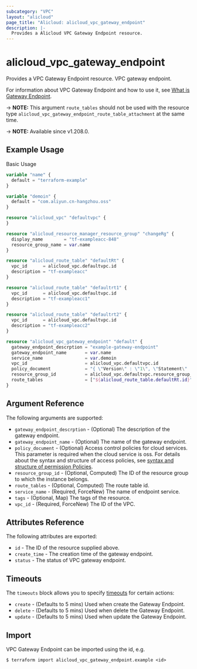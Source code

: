 ```yaml
---
subcategory: "VPC"
layout: "alicloud"
page_title: "Alicloud: alicloud_vpc_gateway_endpoint"
description: |-
  Provides a Alicloud VPC Gateway Endpoint resource.
---
```


# alicloud_vpc_gateway_endpoint

Provides a VPC Gateway Endpoint resource. VPC gateway endpoint.

For information about VPC Gateway Endpoint and how to use it, see [What is Gateway Endpoint](https://www.alibabacloud.com/help/en/virtual-private-cloud/latest/gateway-endpoint).

-> **NOTE:** This argument `route_tables` should not be used with the resource type `alicloud_vpc_gateway_endpoint_route_table_attachment` at the same time.

-> **NOTE:** Available since v1.208.0.

## Example Usage

Basic Usage

```terraform
variable "name" {
  default = "terraform-example"
}

variable "demoin" {
  default = "com.aliyun.cn-hangzhou.oss"
}

resource "alicloud_vpc" "defaultvpc" {
}

resource "alicloud_resource_manager_resource_group" "changeRg" {
  display_name        = "tf-exampleacc-848"
  resource_group_name = var.name
}

resource "alicloud_route_table" "defaultRt" {
  vpc_id      = alicloud_vpc.defaultvpc.id
  description = "tf-exampleacc"
}

resource "alicloud_route_table" "defaultrt1" {
  vpc_id      = alicloud_vpc.defaultvpc.id
  description = "tf-exampleacc1"
}

resource "alicloud_route_table" "defaultrt2" {
  vpc_id      = alicloud_vpc.defaultvpc.id
  description = "tf-exampleacc2"
}

resource "alicloud_vpc_gateway_endpoint" "default" {
  gateway_endpoint_descrption = "example-gateway-endpoint"
  gateway_endpoint_name       = var.name
  service_name                = var.demoin
  vpc_id                      = alicloud_vpc.defaultvpc.id
  policy_document             = "{ \"Version\" : \"1\", \"Statement\" : [ { \"Effect\" : \"Allow\", \"Resource\" : [ \"*\" ], \"Action\" : [ \"*\" ], \"Principal\" : [ \"*\" ] } ] }"
  resource_group_id           = alicloud_vpc.defaultvpc.resource_group_id
  route_tables                = ["${alicloud_route_table.defaultRt.id}", "${alicloud_route_table.defaultrt1.id}", "${alicloud_route_table.defaultrt2.id}"]
}
```

## Argument Reference

The following arguments are supported:
* `gateway_endpoint_descrption` - (Optional) The description of the gateway endpoint.
* `gateway_endpoint_name` - (Optional) The name of the gateway endpoint.
* `policy_document` - (Optional) Access control policies for cloud services. This parameter is required when the cloud service is oss. For details about the syntax and structure of access policies, see [syntax and structure of permission Policies](https://help.aliyun.com/document_detail/93739.html).
* `resource_group_id` - (Optional, Computed) The ID of the resource group to which the instance belongs.
* `route_tables` - (Optional, Computed) The route table id.
* `service_name` - (Required, ForceNew) The name of endpoint service.
* `tags` - (Optional, Map) The tags of the resource.
* `vpc_id` - (Required, ForceNew) The ID of the VPC.

## Attributes Reference

The following attributes are exported:
* `id` - The ID of the resource supplied above.
* `create_time` - The creation time of the gateway endpoint.
* `status` - The status of VPC gateway endpoint.

## Timeouts

The `timeouts` block allows you to specify [timeouts](https://www.terraform.io/docs/configuration-0-11/resources.html#timeouts) for certain actions:
* `create` - (Defaults to 5 mins) Used when create the Gateway Endpoint.
* `delete` - (Defaults to 5 mins) Used when delete the Gateway Endpoint.
* `update` - (Defaults to 5 mins) Used when update the Gateway Endpoint.

## Import

VPC Gateway Endpoint can be imported using the id, e.g.

```shell
$ terraform import alicloud_vpc_gateway_endpoint.example <id>
```